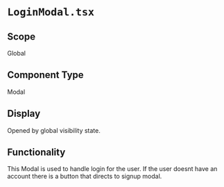 # `LoginModal.tsx`

## Scope

Global

## Component Type

Modal

## Display

Opened by global visibility state.

## Functionality

This Modal is used to handle login for the user.
If the user doesnt have an account there is a button that directs to signup modal.
